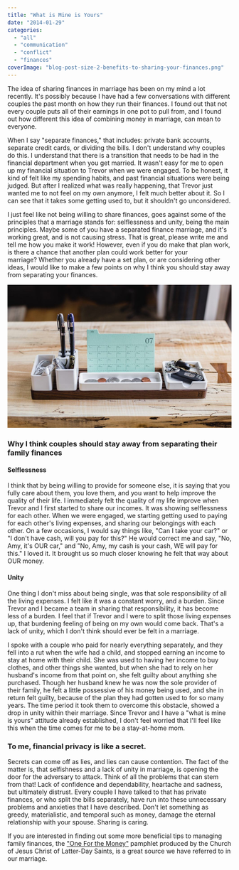 ```yaml
---
title: "What is Mine is Yours"
date: "2014-01-29"
categories: 
  - "all"
  - "communication"
  - "conflict"
  - "finances"
coverImage: "blog-post-size-2-benefits-to-sharing-your-finances.png"
---
```


The idea of sharing finances in marriage has been on my mind a lot recently. It's possibly because I have had a few conversations with different couples the past month on how they run their finances. I found out that not every couple puts all of their earnings in one pot to pull from, and I found out how different this idea of combining money in marriage, can mean to everyone.

When I say "separate finances," that includes: private bank accounts, separate credit cards, or dividing the bills. I don't understand why couples do this. I understand that there is a transition that needs to be had in the financial department when you get married. It wasn't easy for me to open up my financial situation to Trevor when we were engaged. To be honest, it kind of felt like my spending habits, and past financial situations were being judged. But after I realized what was really happening, that Trevor just wanted me to not feel on my own anymore, I felt much better about it. So I can see that it takes some getting used to, but it shouldn't go unconsidered.

I just feel like not being willing to share finances, goes against some of the principles that a marriage stands for: selflessness and unity, being the main principles. Maybe some of you have a separated finance marriage, and it's working great, and is not causing stress. That is great, please write me and tell me how you make it work! However, even if you do make that plan work, is there a chance that another plan could work better for your marriage? Whether you already have a set plan, or are considering other ideas, I would like to make a few points on why I think you should stay away from separating your finances.

![sharing incomes in marriage, sharing the finances, combining accounts in marriage](/images/jeff-sheldon-271733.jpg)

### Why I think couples should stay away from separating their family finances

#### Selflessness

I think that by being willing to provide for someone else, it is saying that you fully care about them, you love them, and you want to help improve the quality of their life. I immediately felt the quality of my life improve when Trevor and I first started to share our incomes. It was showing selflessness for each other. When we were engaged, we starting getting used to paying for each other's living expenses, and sharing our belongings with each other. On a few occasions, I would say things like, "Can I take your car?" or "I don't have cash, will you pay for this?" He would correct me and say, "No, Amy, it's OUR car," and "No, Amy, my cash is your cash, WE will pay for this." I loved it. It brought us so much closer knowing he felt that way about OUR money.

#### Unity

One thing I don't miss about being single, was that sole responsibility of all the living expenses. I felt like it was a constant worry, and a burden. Since Trevor and I became a team in sharing that responsibility, it has become less of a burden. I feel that if Trevor and I were to split those living expenses up, that burdening feeling of being on my own would come back. That's a lack of unity, which I don't think should ever be felt in a marriage.

I spoke with a couple who paid for nearly everything separately, and they fell into a rut when the wife had a child, and stopped earning an income to stay at home with their child. She was used to having her income to buy clothes, and other things she wanted, but when she had to rely on her husband's income from that point on, she felt guilty about anything she purchased. Though her husband knew he was now the sole provider of their family, he felt a little possessive of his money being used, and she in return felt guilty, because of the plan they had gotten used to for so many years. The time period it took them to overcome this obstacle, showed a drop in unity within their marriage. Since Trevor and I have a "what is mine is yours" attitude already established, I don't feel worried that I'll feel like this when the time comes for me to be a stay-at-home mom.

### To me, financial privacy is like a secret.

Secrets can come off as lies, and lies can cause contention. The fact of the matter is, that selfishness and a lack of unity in marriage, is opening the door for the adversary to attack. Think of all the problems that can stem from that! Lack of confidence and dependability, heartache and sadness, but ultimately distrust. Every couple I have talked to that has private finances, or who split the bills separately, have run into these unnecessary problems and anxieties that I have described. Don't let something as greedy, materialistic, and temporal such as money, damage the eternal relationship with your spouse. Sharing is caring.

If you are interested in finding out some more beneficial tips to managing family finances, the ["One For the Money"](https://www.lds.org/ensign/2007/09/one-for-the-money?lang=eng) pamphlet produced by the Church of Jesus Christ of Latter-Day Saints, is a great source we have referred to in our marriage.
